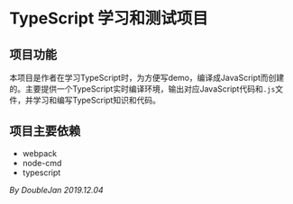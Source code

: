 # TypeScript 学习和测试项目

## 项目功能

本项目是作者在学习TypeScript时，为方便写demo，编译成JavaScript而创建的。主要提供一个TypeScript实时编译环境，输出对应JavaScript代码和`.js`文件，并学习和编写TypeScript知识和代码。

## 项目主要依赖

- webpack
- node-cmd
- typescript

*By DoubleJan*
*2019.12.04*
